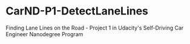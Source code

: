 # CarND-P1-DetectLaneLines
Finding Lane Lines on the Road - Project 1 in Udacity's Self-Driving Car Engineer Nanodegree Program
